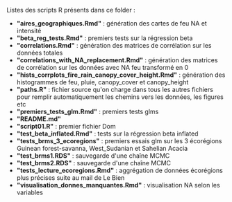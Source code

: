 Listes des scripts R présents dans ce folder :

 - **"aires_geographiques.Rmd"** : génération des cartes de feu NA et intensité                          
- **"beta_reg_tests.Rmd"** : premiers tests sur la régression beta                               
- **"correlations.Rmd"** : génération des matrices de corrélation sur les données totales                               
- **"correlations_with_NA_replacement.Rmd"** : génération des matrices de corrélation sur les données avec NA feu transformé en 0
- **"hists_corrplots_fire_rain_canopy_cover_height.Rmd"** : génération des histogrammes de feu, pluie, canopy_cover et canopy_height
- **"paths.R"** : fichier source qu'on charge dans tous les autres fichiers pour remplir automatiquement les chemins vers les données, les figures etc                                         
- **"premiers_tests_glm.Rmd"** : premiers tests glms                        
- **"README.md"**                                       
- **"script01.R"** : premier fichier Dom                                       
- **"test_beta_inflated.Rmd"** : tests sur la régression beta inflated     
- **"tests_brms_3_ecoregions"** : premiers essais glm sur les 3 écorégions Guinean forest-savanna, West_Sudanian et Sahelian Acacia                  
- **"test_brms1.RDS"** : sauvegarde d'une chaîne MCMC                                
- **"test_brms2.RDS"** : sauvegarde d'une chaîne MCMC                                  
- **"tests_lecture_ecoregions.Rmd"** : aggrégation de données écorégions plus précises suite au mail de Le Bien                     
- **"visualisation_donnes_manquantes.Rmd"** : visualisation NA selon les variables